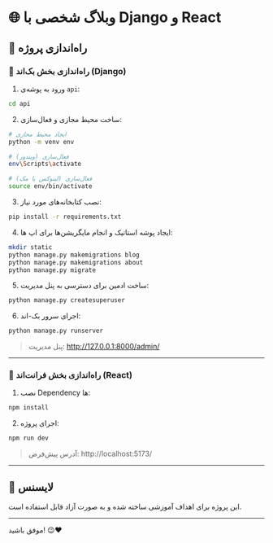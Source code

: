 
# 🌐 وبلاگ شخصی با Django و React

## 🚀 راه‌اندازی پروژه

### 🔧 راه‌اندازی بخش بک‌اند (Django)

1. ورود به پوشه‌ی `api`:

```bash
cd api
```

2. ساخت محیط مجازی و فعال‌سازی:

```bash
# ایجاد محیط مجازی
python -m venv env

# فعال‌سازی (ویندوز)
env\Scripts\activate

# فعال‌سازی (لینوکس یا مک)
source env/bin/activate
```

3. نصب کتابخانه‌های مورد نیاز:

```bash
pip install -r requirements.txt
```

4. ایجاد پوشه استاتیک و انجام مایگریشن‌ها برای اپ ها:

```bash
mkdir static
python manage.py makemigrations blog
python manage.py makemigrations about
python manage.py migrate
```

5. ساخت ادمین برای دسترسی به پنل مدیریت:

```bash
python manage.py createsuperuser
```

6. اجرای سرور بک-اند:

```bash
python manage.py runserver
```

> پنل مدیریت: http://127.0.0.1:8000/admin/

---

### 🎨 راه‌اندازی بخش فرانت‌اند (React)



1. نصب Dependency ها:

```bash
npm install
```

2. اجرای پروژه:

```bash
npm run dev
```

> آدرس پیش‌فرض: http://localhost:5173/

---


## 📄 لایسنس

این پروژه برای اهداف آموزشی ساخته شده و به صورت آزاد قابل استفاده است.

---

موفق باشید! 😉❤️
